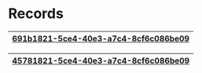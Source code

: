 # Records


| [691b1821-5ce4-40e3-a7c4-8cf6c086be09](./691b1821-5ce4-40e3-a7c4-8cf6c086be09) | 
| :--- |

| [45781821-5ce4-40e3-a7c4-8cf6c086be09](./45781821-5ce4-40e3-a7c4-8cf6c086be09) | 
| :--- |
